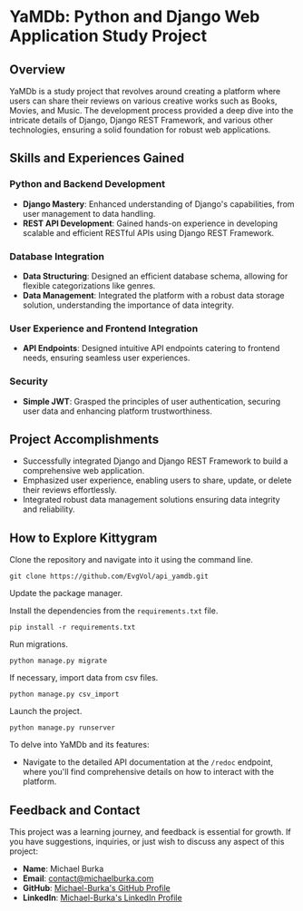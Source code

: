 # YaMDb: Python and Django Web Application Study Project

## Overview

YaMDb is a study project that revolves around creating a platform where users can share their reviews on various creative works such as Books, Movies, and Music. The development process provided a deep dive into the intricate details of Django, Django REST Framework, and various other technologies, ensuring a solid foundation for robust web applications.

## Skills and Experiences Gained

### Python and Backend Development
- **Django Mastery**: Enhanced understanding of Django's capabilities, from user management to data handling.
- **REST API Development**: Gained hands-on experience in developing scalable and efficient RESTful APIs using Django REST Framework.

### Database Integration
- **Data Structuring**: Designed an efficient database schema, allowing for flexible categorizations like genres.
- **Data Management**: Integrated the platform with a robust data storage solution, understanding the importance of data integrity.

### User Experience and Frontend Integration
- **API Endpoints**: Designed intuitive API endpoints catering to frontend needs, ensuring seamless user experiences.

### Security
- **Simple JWT**: Grasped the principles of user authentication, securing user data and enhancing platform trustworthiness.

## Project Accomplishments

- Successfully integrated Django and Django REST Framework to build a comprehensive web application.
- Emphasized user experience, enabling users to share, update, or delete their reviews effortlessly.
- Integrated robust data management solutions ensuring data integrity and reliability.

## How to Explore Kittygram

Clone the repository and navigate into it using the command line.
```
git clone https://github.com/EvgVol/api_yamdb.git
```

Update the package manager.

Install the dependencies from the `requirements.txt` file.
```
pip install -r requirements.txt
```

Run migrations.
```
python manage.py migrate
```

If necessary, import data from csv files.
```
python manage.py csv_import
```

Launch the project.
```
python manage.py runserver
```

To delve into YaMDb and its features:
- Navigate to the detailed API documentation at the `/redoc` endpoint, where you'll find comprehensive details on how to interact with the platform.

## Feedback and Contact

This project was a learning journey, and feedback is essential for growth. If you have suggestions, inquiries, or just wish to discuss any aspect of this project:

- **Name**: Michael Burka 
- **Email**: [contact@michaelburka.com](mailto:contact@michaelburka.com) 
- **GitHub**: [Michael-Burka's GitHub Profile](https://github.com/Michael-Burka/) 
- **LinkedIn**: [Michael-Burka's LinkedIn Profile](https://www.linkedin.com/in/michael-burka-485832251/) 
